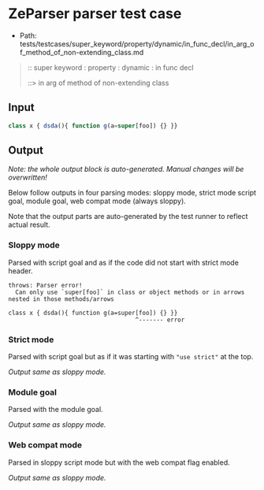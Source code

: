 # ZeParser parser test case

- Path: tests/testcases/super_keyword/property/dynamic/in_func_decl/in_arg_of_method_of_non-extending_class.md

> :: super keyword : property : dynamic : in func decl
>
> ::> in arg of method of non-extending class

## Input

`````js
class x { dsda(){ function g(a=super[foo]) {} }}
`````

## Output

_Note: the whole output block is auto-generated. Manual changes will be overwritten!_

Below follow outputs in four parsing modes: sloppy mode, strict mode script goal, module goal, web compat mode (always sloppy).

Note that the output parts are auto-generated by the test runner to reflect actual result.

### Sloppy mode

Parsed with script goal and as if the code did not start with strict mode header.

`````
throws: Parser error!
  Can only use `super[foo]` in class or object methods or in arrows nested in those methods/arrows

class x { dsda(){ function g(a=super[foo]) {} }}
                                    ^------- error
`````

### Strict mode

Parsed with script goal but as if it was starting with `"use strict"` at the top.

_Output same as sloppy mode._

### Module goal

Parsed with the module goal.

_Output same as sloppy mode._

### Web compat mode

Parsed in sloppy script mode but with the web compat flag enabled.

_Output same as sloppy mode._
